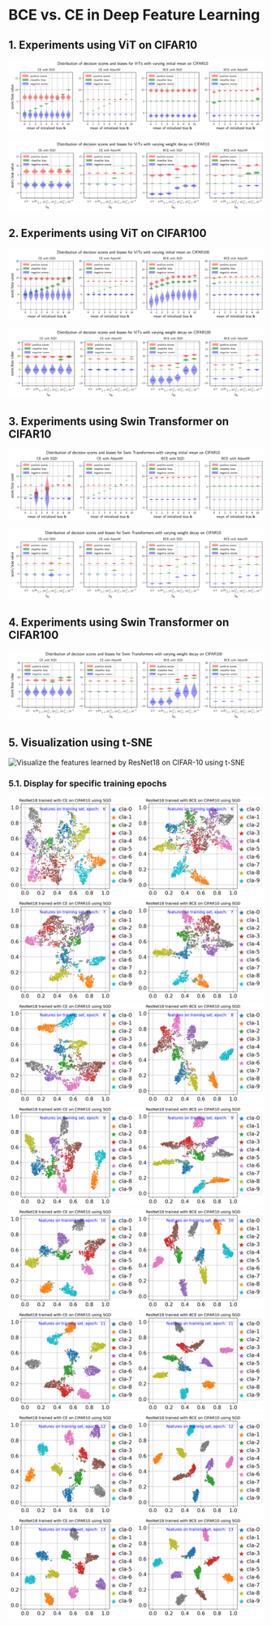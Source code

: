# BCE vs. CE in Deep Feature Learning

## 1. Experiments using ViT on CIFAR10
![Distribution of decision scores and biases for ViTs with varying initial mean on CIFAR10](https://github.com/Xiao-hb/BCE-vs.-CE/blob/main/Figs/ViT_cifar10_bias_mean.png)
<br />

![Distribution of decision scores and biases for ViTs with varying weight decay on CIFAR10](https://github.com/Xiao-hb/BCE-vs.-CE/blob/main/Figs/ViT_cifar10_bias_weight_decay.png)
<br />

## 2. Experiments using ViT on CIFAR100
![Distribution of decision scores and biases for ViTs with varying initial mean on CIFAR100](https://github.com/Xiao-hb/BCE-vs.-CE/blob/main/Figs/ViT_cifar100_bias_mean.png)
<br />

![Distribution of decision scores and biases for ViTs with varying weight decay on CIFAR100](https://github.com/Xiao-hb/BCE-vs.-CE/blob/main/Figs/ViT_cifar100_bias_weight_decay.png)
<br />

## 3. Experiments using Swin Transformer on CIFAR10
![Distribution of decision scores and biases for Swin Transformers with varying initial mean on CIFAR10](https://github.com/Xiao-hb/BCE-vs.-CE/blob/main/Figs/Swin_cifar10_bias_mean.png)
<br />

![Distribution of decision scores and biases for Swin Transformers with varying weight decay on CIFAR10](https://github.com/Xiao-hb/BCE-vs.-CE/blob/main/Figs/Swin_cifar10_bias_weight_decay.png)
<br />

## 4. Experiments using Swin Transformer on CIFAR100


![Distribution of decision scores and biases for Swin Transformers with varying weight decay on CIFAR10](https://github.com/Xiao-hb/BCE-vs.-CE/blob/main/Figs/Swin_cifar100_bias_weight_decay.png)
<br />

## 5. Visualization using t-SNE
![Visualize the features learned by ResNet18 on CIFAR-10 using t-SNE](https://github.com/Xiao-hb/BCE-vs.-CE/blob/main/Figs/ResNet18_CIFAR10.gif)

### 5.1. Display for specific training epochs
![Visualize the features learned by ResNet18 on CIFAR-10 using t-SNE, epoch=6](https://github.com/Xiao-hb/BCE-vs.-CE/blob/main/Figs/ResNet18_cifar10_epoch6.png)
![Visualize the features learned by ResNet18 on CIFAR-10 using t-SNE, epoch=7](https://github.com/Xiao-hb/BCE-vs.-CE/blob/main/Figs/ResNet18_cifar10_epoch7.png)
![Visualize the features learned by ResNet18 on CIFAR-10 using t-SNE, epoch=8](https://github.com/Xiao-hb/BCE-vs.-CE/blob/main/Figs/ResNet18_cifar10_epoch8.png)
![Visualize the features learned by ResNet18 on CIFAR-10 using t-SNE, epoch=9](https://github.com/Xiao-hb/BCE-vs.-CE/blob/main/Figs/ResNet18_cifar10_epoch9.png)
![Visualize the features learned by ResNet18 on CIFAR-10 using t-SNE, epoch=10](https://github.com/Xiao-hb/BCE-vs.-CE/blob/main/Figs/ResNet18_cifar10_epoch10.png)
![Visualize the features learned by ResNet18 on CIFAR-10 using t-SNE, epoch=11](https://github.com/Xiao-hb/BCE-vs.-CE/blob/main/Figs/ResNet18_cifar10_epoch11.png)
![Visualize the features learned by ResNet18 on CIFAR-10 using t-SNE, epoch=12](https://github.com/Xiao-hb/BCE-vs.-CE/blob/main/Figs/ResNet18_cifar10_epoch12.png)
![Visualize the features learned by ResNet18 on CIFAR-10 using t-SNE, epoch=13](https://github.com/Xiao-hb/BCE-vs.-CE/blob/main/Figs/ResNet18_cifar10_epoch13.png)
